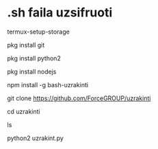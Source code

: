# .sh faila uzsifruoti 

termux-setup-storage

pkg install git

pkg install python2

pkg install nodejs

npm install -g bash-uzrakinti

git clone https://github.com/ForceGROUP/uzrakinti

cd uzrakinti

ls

python2 uzrakint.py
